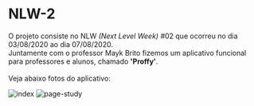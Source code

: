 # NLW-2

<p>O projeto consiste no NLW <i>(Next Level Week)</i> #02 que ocorreu no dia 03/08/2020 ao dia 07/08/2020.<br>
  Juntamente com o professor Mayk Brito fizemos um aplicativo funcional para professores e alunos, chamado <b>'Proffy'</b>.<br>
  <br>
  Veja abaixo fotos do aplicativo:
</p>

<img alt="index" src="https://user-images.githubusercontent.com/56356671/90261331-2ee1e800-de23-11ea-8515-6fad6b6fd8fc.png">

<img alt="page-study" src=""> 
